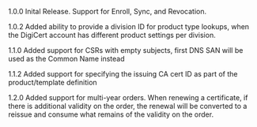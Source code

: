 1.0.0
Inital Release.  Support for Enroll, Sync, and Revocation. 

1.0.2
Added ability to provide a division ID for product type lookups, when the DigiCert account has different product settings per division.

1.1.0
Added support for CSRs with empty subjects, first DNS SAN will be used as the Common Name instead

1.1.2
Added support for specifying the issuing CA cert ID as part of the product/template definition

1.2.0
Added support for multi-year orders. 
When renewing a certificate, if there is additional validity on the order, the renewal will be converted to a reissue and consume what remains of the validity on the order.
